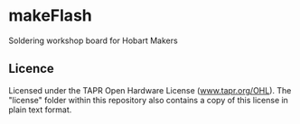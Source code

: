 # makeFlash
Soldering workshop board for Hobart Makers

## Licence
Licensed under the TAPR Open Hardware License (www.tapr.org/OHL). The "license" folder within this repository also contains a copy of this license in plain text format.
